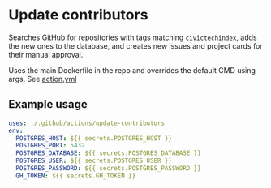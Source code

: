 # Update contributors

Searches GitHub for repositories with tags matching `civictechindex`, adds the new ones to the database, and creates new issues and project cards for their manual approval.

Uses the main Dockerfile in the repo and overrides the default CMD using args. See [action.yml](action.yml)

## Example usage

```yml
uses: ./.github/actions/update-contributors
env:
  POSTGRES_HOST: ${{ secrets.POSTGRES_HOST }}
  POSTGRES_PORT: 5432
  POSTGRES_DATABASE: ${{ secrets.POSTGRES_DATABASE }}
  POSTGRES_USER: ${{ secrets.POSTGRES_USER }}
  POSTGRES_PASSWORD: ${{ secrets.POSTGRES_PASSWORD }}
  GH_TOKEN: ${{ secrets.GH_TOKEN }}
```

